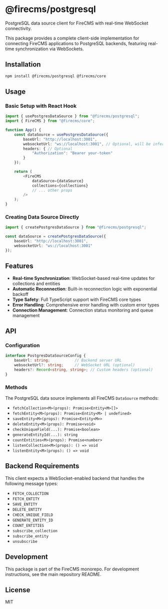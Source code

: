 # @firecms/postgresql

PostgreSQL data source client for FireCMS with real-time WebSocket connectivity.

This package provides a complete client-side implementation for connecting FireCMS applications to PostgreSQL backends, featuring real-time synchronization via WebSockets.

## Installation

```bash
npm install @firecms/postgresql @firecms/core
```

## Usage

### Basic Setup with React Hook

```typescript
import { usePostgresDataSource } from "@firecms/postgresql";
import { FireCMS } from "@firecms/core";

function App() {
    const dataSource = usePostgresDataSource({
        baseUrl: "http://localhost:3001",
        websocketUrl: "ws://localhost:3001", // Optional, will be inferred from baseUrl
        headers: { // Optional
            "Authorization": "Bearer your-token"
        }
    });

    return (
        <FireCMS
            dataSource={dataSource}
            collections={collections}
            // ... other props
        />
    );
}
```

### Creating Data Source Directly

```typescript
import { createPostgresDataSource } from "@firecms/postgresql";

const dataSource = createPostgresDataSource({
    baseUrl: "http://localhost:3001",
    websocketUrl: "ws://localhost:3001"
});
```

## Features

- **Real-time Synchronization**: WebSocket-based real-time updates for collections and entities
- **Automatic Reconnection**: Built-in reconnection logic with exponential backoff
- **Type Safety**: Full TypeScript support with FireCMS core types
- **Error Handling**: Comprehensive error handling with custom error types
- **Connection Management**: Connection status monitoring and queue management

## API

### Configuration

```typescript
interface PostgresDataSourceConfig {
    baseUrl: string;           // Backend server URL
    websocketUrl?: string;     // WebSocket URL (optional)
    headers?: Record<string, string>; // Custom headers (optional)
}
```

### Methods

The PostgreSQL data source implements all FireCMS `DataSource` methods:

- `fetchCollection<M>(props): Promise<Entity<M>[]>`
- `fetchEntity<M>(props): Promise<Entity<M> | undefined>`
- `saveEntity<M>(props): Promise<Entity<M>>`
- `deleteEntity<M>(props): Promise<void>`
- `checkUniqueField(...): Promise<boolean>`
- `generateEntityId(...): string`
- `countEntities<M>(props): Promise<number>`
- `listenCollection<M>(props): () => void`
- `listenEntity<M>(props): () => void`

## Backend Requirements

This client expects a WebSocket-enabled backend that handles the following message types:

- `FETCH_COLLECTION`
- `FETCH_ENTITY`
- `SAVE_ENTITY`
- `DELETE_ENTITY`
- `CHECK_UNIQUE_FIELD`
- `GENERATE_ENTITY_ID`
- `COUNT_ENTITIES`
- `subscribe_collection`
- `subscribe_entity`
- `unsubscribe`

## Development

This package is part of the FireCMS monorepo. For development instructions, see the main repository README.

## License

MIT
